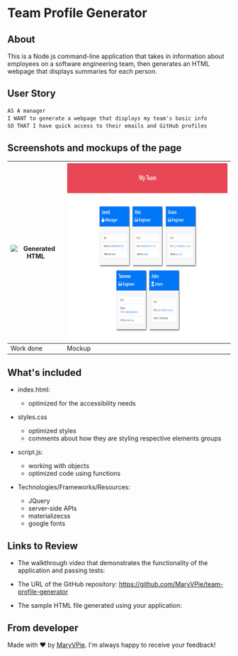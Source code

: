 # Team Profile Generator

## About

This is a Node.js command-line application that takes in information about employees on a software engineering team, then generates an HTML webpage that displays summaries for each person. 

## User Story

```md
AS A manager
I WANT to generate a webpage that displays my team's basic info
SO THAT I have quick access to their emails and GitHub profiles
```

## Screenshots and mockups of the page

| <img src="assets/images/pixels.jpg" width="450" height="300" alt="Generated HTML"/>| <img src="./Assets/10-object-oriented-programming-homework-demo.png" width="500" height="400" alt="Mockup"/> |
| --- | --- |
|  Work done | Mockup |



## What's included

- index.html:
    - optimized for the accessibility needs

- styles.css
  - optimized styles
  - comments about how they are styling respective elements groups
  
- script.js:
  - working with objects
  - optimized code using functions

- Technologies/Frameworks/Resources:
  - JQuery
  - server-side APIs
  - materializecss
  - google fonts

## Links to Review


* The walkthrough video that demonstrates the functionality of the application and passing tests:

* The URL of the GitHub repository: https://github.com/MaryVPie/team-profile-generator
  
* The sample HTML file generated using your application:


## From developer
Made with :heart: by [MaryVPie](https://github.com/MaryVPie).
I'm always happy to receive your feedback!